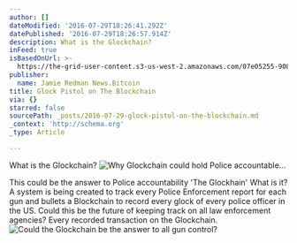 ```yaml
---
author: []
dateModified: '2016-07-29T18:26:41.292Z'
datePublished: '2016-07-29T18:26:57.914Z'
description: What is the Glockchain?
inFeed: true
isBasedOnUrl: >-
  https://the-grid-user-content.s3-us-west-2.amazonaws.com/07e05255-9084-4814-91d9-4295d512902a.png
publisher:
  name: Jamie Redman News.Bitcoin
title: Glock Pistol on The Blockchain
via: {}
starred: false
sourcePath: _posts/2016-07-29-glock-pistol-on-the-blockchain.md
_context: 'http://schema.org'
_type: Article

---
```

What is the Glockchain?
![Why Glockchain could hold Police accountable...](https://the-grid-user-content.s3-us-west-2.amazonaws.com/1196a469-d134-463b-9fde-ebd67d89550f.jpg)

This could be the answer to Police accountability 'The Glockhain' What is it? A system is being created to track every Police Enforcement report for each gun and bullets a Blockchain to record every glock of every police officer in the US. Could this be the future of keeping track on all law enforcement agencies? Every recorded transaction on the Glockchain.
![Could the Glockchain be the answer to all gun control?](https://s3-us-west-2.amazonaws.com/the-grid-img/p/2aef22a1c7e932cf59e49e3ff320c76716953e3d.jpg)
